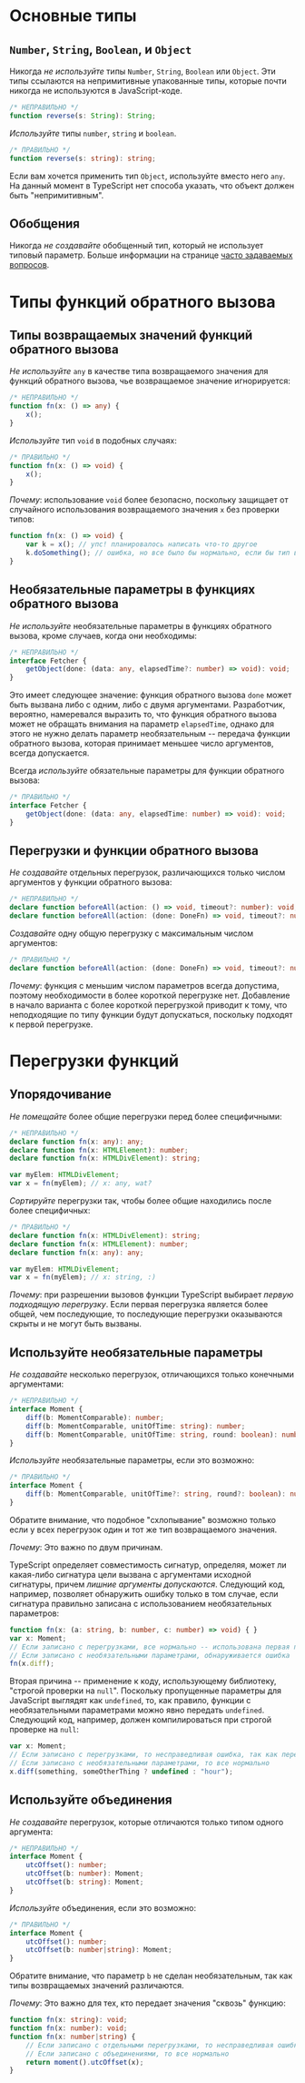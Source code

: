 # Основные типы

## `Number`, `String`, `Boolean`, и `Object`

Никогда *не используйте* типы `Number`, `String`, `Boolean` или `Object`.
Эти типы ссылаются на непримитивные упакованные типы, которые почти никогда не используются в JavaScript-коде.

```ts
/* НЕПРАВИЛЬНО */
function reverse(s: String): String;
```

*Используйте* типы `number`, `string` и `boolean`.

```ts
/* ПРАВИЛЬНО */
function reverse(s: string): string;
```

Если вам хочется применить тип `Object`, используйте вместо него `any`.
На данный момент в TypeScript нет способа указать, что объект должен быть "непримитивным".

## Обобщения

Никогда *не создавайте* обобщенный тип, который не использует типовый параметр.
Больше информации на странице [часто задаваемых вопросов](https://github.com/Microsoft/TypeScript/wiki/FAQ#why-doesnt-type-inference-work-on-this-interface-interface-foot---).

# Типы функций обратного вызова

## Типы возвращаемых значений функций обратного вызова

*Не используйте* `any` в качестве типа возвращаемого значения для функций обратного вызова, чье возвращаемое значение игнорируется:

```ts
/* НЕПРАВИЛЬНО */
function fn(x: () => any) {
    x();
}
```

*Используйте* тип `void` в подобных случаях:

```ts
/* ПРАВИЛЬНО */
function fn(x: () => void) {
    x();
}
```

*Почему*: использование `void` более безопасно, поскольку защищает от случайного использования возвращаемого значения `x` без проверки типов:

```ts
function fn(x: () => void) {
    var k = x(); // упс! планировалось написать что-то другое
    k.doSomething(); // ошибка, но все было бы нормально, если бы тип возвращаемого значения был 'any'
}
```

## Необязательные параметры в функциях обратного вызова

*Не используйте* необязательные параметры в функциях обратного вызова, кроме случаев, когда они необходимы:

```ts
/* НЕПРАВИЛЬНО */
interface Fetcher {
    getObject(done: (data: any, elapsedTime?: number) => void): void;
}
```

Это имеет следующее значение: функция обратного вызова `done` может быть вызвана либо с одним, либо с двумя аргументами.
Разработчик, вероятно, намеревался выразить то, что функция обратного вызова может не обращать внимания на параметр `elapsedTime`, однако для этого не нужно делать параметр необязательным -- передача функции обратного вызова, которая принимает меньшее число аргументов, всегда допускается.

Всегда *используйте* обязательные параметры для функции обратного вызова:

```ts
/* ПРАВИЛЬНО */
interface Fetcher {
    getObject(done: (data: any, elapsedTime: number) => void): void;
}
```

## Перегрузки и функции обратного вызова

*Не создавайте* отдельных перегрузок, различающихся только числом аргументов у функции обратного вызова:

```ts
/* НЕПРАВИЛЬНО */
declare function beforeAll(action: () => void, timeout?: number): void;
declare function beforeAll(action: (done: DoneFn) => void, timeout?: number): void;
```

*Создавайте* одну общую перегрузку с максимальным числом аргументов:

```ts
/* ПРАВИЛЬНО */
declare function beforeAll(action: (done: DoneFn) => void, timeout?: number): void;
```

*Почему*: функция с меньшим числом параметров всегда допустима, поэтому необходимости в более короткой перегрузке нет.
Добавление в начало варианта с более короткой перегрузкой приводит к тому, что неподходящие по типу функции будут допускаться, поскольку подходят к первой перегрузке.

# Перегрузки функций

## Упорядочивание

*Не помещайте* более общие перегрузки перед более специфичными:

```ts
/* НЕПРАВИЛЬНО */
declare function fn(x: any): any;
declare function fn(x: HTMLElement): number;
declare function fn(x: HTMLDivElement): string;

var myElem: HTMLDivElement;
var x = fn(myElem); // x: any, wat?
```

*Сортируйте* перегрузки так, чтобы более общие находились после более специфичных:

```ts
/* ПРАВИЛЬНО */
declare function fn(x: HTMLDivElement): string;
declare function fn(x: HTMLElement): number;
declare function fn(x: any): any;

var myElem: HTMLDivElement;
var x = fn(myElem); // x: string, :)
```

*Почему*: при разрешении вызовов функции TypeScript выбирает *первую подходящую перегрузку*.
Если первая перегрузка является более общей, чем последующие, то последующие перегрузки оказываются скрыты и не могут быть вызваны.

## Используйте необязательные параметры

*Не создавайте* несколько перегрузок, отличающихся только конечными аргументами:

```ts
/* НЕПРАВИЛЬНО */
interface Moment {
    diff(b: MomentComparable): number;
    diff(b: MomentComparable, unitOfTime: string): number;
    diff(b: MomentComparable, unitOfTime: string, round: boolean): number;
}
```

*Используйте* необязательные параметры, если это возможно:

```ts
/* ПРАВИЛЬНО */
interface Moment {
    diff(b: MomentComparable, unitOfTime?: string, round?: boolean): number;
}
```

Обратите внимание, что подобное "схлопывание" возможно только если у всех перегрузок один и тот же тип возвращаемого значения.

*Почему*: Это важно по двум причинам.

TypeScript определяет совместимость сигнатур, определяя, может ли какая-либо сигнатура цели вызвана с аргументами исходной сигнатуры, причем *лишние аргументы допускаются*.
Следующий код, например, позволяет обнаружить ошибку только в том случае, если сигнатура правильно записана с использованием необязательных параметров:

```ts
function fn(x: (a: string, b: number, c: number) => void) { }
var x: Moment;
// Если записано с перегрузками, все нормально -- использована первая перегрузка
// Если записано с необязательными параметрами, обнаруживается ошибка
fn(x.diff);
```

Вторая причина -- применение к коду, использующему библиотеку, "строгой проверки на `null`".
Поскольку пропущенные параметры для JavaScript выглядят как `undefined`, то, как правило, функции с необязательными параметрами можно явно передать `undefined`.
Следующий код, например, должен компилироваться при строгой проверке на `null`:

```ts
var x: Moment;
// Если записано с перегрузками, то несправедливая ошибка, так как передается 'undefined' вместо 'string'
// Если записано с необязательными параметрами, то все нормально
x.diff(something, someOtherThing ? undefined : "hour");
```

## Используйте объединения

*Не создавайте* перегрузок, которые отличаются только типом одного аргумента:

```ts
/* НЕПРАВИЛЬНО */
interface Moment {
    utcOffset(): number;
    utcOffset(b: number): Moment;
    utcOffset(b: string): Moment;
}
```

*Используйте* объединения, если это возможно:

```ts
/* ПРАВИЛЬНО */
interface Moment {
    utcOffset(): number;
    utcOffset(b: number|string): Moment;
}
```

Обратите внимание, что параметр `b` не сделан необязательным, так как типы возвращаемых значений различаются.

*Почему*: Это важно для тех, кто передает значения "сквозь" функцию:

```ts
function fn(x: string): void;
function fn(x: number): void;
function fn(x: number|string) {
    // Если записано с отдельными перегрузками, то несправедливая ошибка
    // Если записано с объединениями, то все нормально
    return moment().utcOffset(x);
}
```
